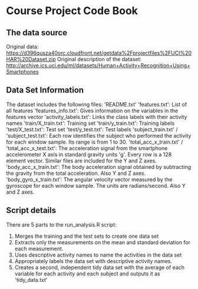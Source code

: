 # Course Project Code Book
## The data source
Original data: https://d396qusza40orc.cloudfront.net/getdata%2Fprojectfiles%2FUCI%20HAR%20Dataset.zip
Original description of the dataset: http://archive.ics.uci.edu/ml/datasets/Human+Activity+Recognition+Using+Smartphones
## Data Set Information
The dataset includes the following files:
'README.txt'
'features.txt':   List of all features
'features_info.txt':   Gives information on the variables in the features vector
'activity_labels.txt':   Links the class labels with their activity names
'train/X_train.txt': Training set
'train/y_train.txt': Training labels
'test/X_test.txt': Test set
'test/y_test.txt': Test labels
'subject_train.txt' / 'subject_test.txt':  Each row identifies the subject who performed the activity for each window sample. Its range is from 1 to 30.
'total_acc_x_train.txt' / 'total_acc_x_test.txt': The acceleration signal from the smartphone accelerometer X axis in standard gravity units 'g'. Every row is a 128 element vector. Similar files are included for the Y and Z axes.
'body_acc_x_train.txt': The body acceleration signal obtained by subtracting the gravity from the total acceleration. Also Y and Z axes.
'body_gyro_x_train.txt': The angular velocity vector measured by the gyroscope for each window sample. The units are radians/second. Also Y and Z axes.

## Script details
There are 5 parts to the run_analysis.R script:
1. Merges the training and the test sets to create one data set
2. Extracts only the measurements on the mean and standard deviation for each measurement.
3. Uses descriptive activity names to name the activities in the data set
4. Appropriately labels the data set with descriptive activity names.
5. Creates a second, independent tidy data set with the average of each variable for each activity and each subject and outputs it as 'tidy_data.txt'
